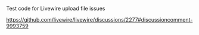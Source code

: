 Test code for Livewire upload file issues

https://github.com/livewire/livewire/discussions/2277#discussioncomment-9993759
